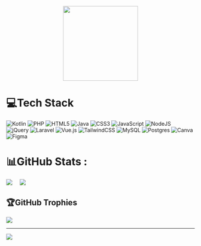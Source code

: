 <p align="center">
  <img src="https://i.giphy.com/media/v1.Y2lkPTc5MGI3NjExZTN1cGE2NHh4MW1mamdjN3UweGMwanFhMzkwd3d0eWlmbDByM25udiZlcD12MV9pbnRlcm5hbF9naWZfYnlfaWQmY3Q9Zw/Ruk8jOQDYBXyHhQ6iU/giphy.gif" width="200" height="auto" style="margin:0 auto; " />
</p>

# 💻Tech Stack
![Kotlin](https://img.shields.io/badge/kotlin-%230095D5.svg?style=for-the-badge&logo=kotlin&logoColor=white) ![PHP](https://img.shields.io/badge/php-%23777BB4.svg?style=for-the-badge&logo=php&logoColor=white) ![HTML5](https://img.shields.io/badge/html5-%23E34F26.svg?style=for-the-badge&logo=html5&logoColor=white) ![Java](https://img.shields.io/badge/java-%23ED8B00.svg?style=for-the-badge&logo=java&logoColor=white) ![CSS3](https://img.shields.io/badge/css3-%231572B6.svg?style=for-the-badge&logo=css3&logoColor=white) ![JavaScript](https://img.shields.io/badge/javascript-%23323330.svg?style=for-the-badge&logo=javascript&logoColor=%23F7DF1E) ![NodeJS](https://img.shields.io/badge/node.js-6DA55F?style=for-the-badge&logo=node.js&logoColor=white) ![jQuery](https://img.shields.io/badge/jquery-%230769AD.svg?style=for-the-badge&logo=jquery&logoColor=white) ![Laravel](https://img.shields.io/badge/laravel-%23FF2D20.svg?style=for-the-badge&logo=laravel&logoColor=white) ![Vue.js](https://img.shields.io/badge/vuejs-%2335495e.svg?style=for-the-badge&logo=vuedotjs&logoColor=%234FC08D) ![TailwindCSS](https://img.shields.io/badge/tailwindcss-%2338B2AC.svg?style=for-the-badge&logo=tailwind-css&logoColor=white) ![MySQL](https://img.shields.io/badge/mysql-%2300f.svg?style=for-the-badge&logo=mysql&logoColor=white) ![Postgres](https://img.shields.io/badge/postgres-%23316192.svg?style=for-the-badge&logo=postgresql&logoColor=white) ![Canva](https://img.shields.io/badge/Canva-%2300C4CC.svg?style=for-the-badge&logo=Canva&logoColor=white) 	![Figma](https://img.shields.io/badge/figma-%23F24E1E.svg?style=for-the-badge&logo=figma&logoColor=white)
# 📊GitHub Stats :
![](https://github-readme-streak-stats.herokuapp.com/?user=fauzanf07&theme=radical&hide_border=false)&nbsp;&nbsp;&nbsp;&nbsp;&nbsp;![](https://github-readme-stats.vercel.app/api/top-langs/?username=fauzanf07&theme=radical&hide_border=false&include_all_commits=false&count_private=false&layout=compact)

## 🏆GitHub Trophies
![](https://github-trophies.vercel.app/?username=fauzanf07&theme=radical&no-frame=false&no-bg=false&margin-w=4)

---
[![](https://visitcount.itsvg.in/api?id=fauzanf07&icon=0&color=0)](https://visitcount.itsvg.in)
